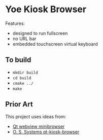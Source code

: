 # Yoe Kiosk Browser

Features:

- designed to run fullscreen
- no URL bar
- embedded touchscreen virtual keyboard

## To build

- `mkdir build`
- `cd build`
- `cmake ../`
- `make`

## Prior Art

This project uses ideas from:

- [Qt webview minibrowser](https://github.com/qt/qtwebview/tree/dev/examples/webview/minibrowser)
- [O. S. Systems qt-kiosk-browser](https://github.com/OSSystems/qt-kiosk-browser)
